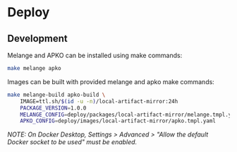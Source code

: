 # Deploy

## Development

Melange and APKO can be installed using make commands:

```bash
make melange apko
```

Images can be built with provided melange and apko make commands:

``` bash
make melange-build apko-build \
    IMAGE=ttl.sh/$(id -u -n)/local-artifact-mirror:24h
    PACKAGE_VERSION=1.0.0
    MELANGE_CONFIG=deploy/packages/local-artifact-mirror/melange.tmpl.yaml
    APKO_CONFIG=deploy/images/local-artifact-mirror/apko.tmpl.yaml
```

*NOTE: On Docker Desktop, Settings > Advanced > "Allow the default Docker socket to be used" must be enabled.*
